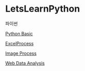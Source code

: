 # LetsLearnPython
파이썬


[Python Basic](Basic/Lesson1.ipynb)

[ExcelProcess](excelProces/excelProcess.md)

[Image Process](imageProcess/imageProcess.md)

[Web Data Analysis](WEBdataAnalysis/webdataanalysis.md)

